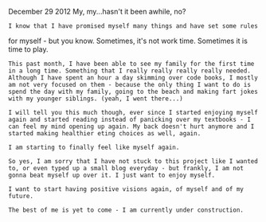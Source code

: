 December 29 2012
	My, my...hasn't it been awhile, no?

	I know that I have promised myself many things and have set some rules
for myself - but you know. Sometimes, it's not work time. Sometimes it is time to play. 

	This past month, I have been able to see my family for the first time in a long time. Something that I really really really really needed. Although I have spent an hour a day skimming over code books, I mostly am not very focused on them - because the only thing I want to do is spend the day with my family, going to the beach and making fart jokes with my younger siblings. (yeah, I went there...)

	I will tell you this much though, ever since I started enjoying myself again and started reading instead of panicking over my textbooks - I can feel my mind opening up again. My back doesn't hurt anymore and I started making healthier eting choices as well, again.

	I am starting to finally feel like myself again.

	So yes, I am sorry that I have not stuck to this project like I wanted to, or even typed up a small blog everyday - but frankly, I am not gonna beat myself up over it. I just want to enjoy myself. 

	I want to start having positive visions again, of myself and of my future.

	The best of me is yet to come - I am currently under construction.
